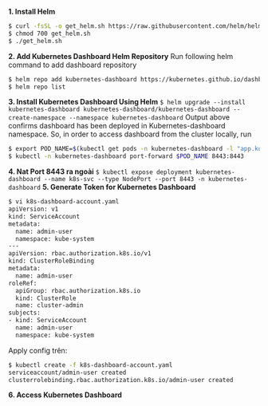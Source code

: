 **1. Install Helm**
```sh
$ curl -fsSL -o get_helm.sh https://raw.githubusercontent.com/helm/helm/main/scripts/get-helm-3
$ chmod 700 get_helm.sh
$ ./get_helm.sh
```
**2. Add Kubernetes Dashboard Helm Repository**
Run following helm command to add dashboard repository
```sh
$ helm repo add kubernetes-dashboard https://kubernetes.github.io/dashboard/
$ helm repo list
```
**3. Install Kubernetes Dashboard Using Helm**
`$ helm upgrade --install kubernetes-dashboard kubernetes-dashboard/kubernetes-dashboard --create-namespace --namespace kubernetes-dashboard`
Output above confirms dashboard has been deployed in Kubernetes-dashboard namespace. So, in order to access dashboard from the cluster locally, run
```sh
$ export POD_NAME=$(kubectl get pods -n kubernetes-dashboard -l "app.kubernetes.io/name=kubernetes-dashboard,app.kubernetes.io/instance=kubernetes-dashboard" -o jsonpath="{.items[0].metadata.name}")
$ kubectl -n kubernetes-dashboard port-forward $POD_NAME 8443:8443
```
**4. Nat Port 8443 ra ngoài**
`$ kubectl expose deployment kubernetes-dashboard --name k8s-svc --type NodePort --port 8443 -n kubernetes-dashboard`
**5. Generate Token for Kubernetes Dashboard**
```sh
$ vi k8s-dashboard-account.yaml
apiVersion: v1
kind: ServiceAccount
metadata:
  name: admin-user
  namespace: kube-system
---
apiVersion: rbac.authorization.k8s.io/v1
kind: ClusterRoleBinding
metadata:
  name: admin-user
roleRef:
  apiGroup: rbac.authorization.k8s.io
  kind: ClusterRole
  name: cluster-admin
subjects:
- kind: ServiceAccount
  name: admin-user
  namespace: kube-system
```
Apply config trên:  
```sh
$ kubectl create -f k8s-dashboard-account.yaml
serviceaccount/admin-user created
clusterrolebinding.rbac.authorization.k8s.io/admin-user created
```
**6. Access Kubernetes Dashboard**
